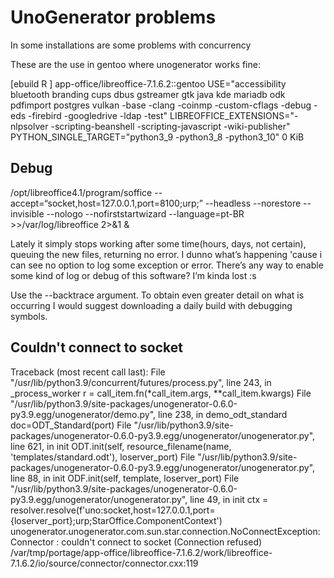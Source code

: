 # UnoGenerator problems

In some installations are some problems with concurrency

These are the use in gentoo where unogenerator works fine:

[ebuild   R    ] app-office/libreoffice-7.1.6.2::gentoo  USE="accessibility bluetooth branding cups dbus gstreamer gtk java kde mariadb odk pdfimport postgres vulkan -base -clang -coinmp -custom-cflags -debug -eds -firebird -googledrive -ldap -test" LIBREOFFICE_EXTENSIONS="-nlpsolver -scripting-beanshell -scripting-javascript -wiki-publisher" PYTHON_SINGLE_TARGET="python3_9 -python3_8 -python3_10" 0 KiB

## Debug
/opt/libreoffice4.1/program/soffice --accept=“socket,host=127.0.0.1,port=8100;urp;” --headless --norestore --invisible --nologo --nofirststartwizard --language=pt-BR >>/var/log/libreoffice 2>&1 &

Lately it simply stops working after some time(hours, days, not certain), queuing the new files, returning no error. I dunno what’s happening 'cause i can see no option to log some exception or error. There’s any way to enable some kind of log or debug of this software? I’m kinda lost :s

Use the --backtrace argument. To obtain even greater detail on what is occurring I would suggest downloading a daily build with debugging symbols.

## Couldn't connect to socket

Traceback (most recent call last):
File "/usr/lib/python3.9/concurrent/futures/process.py", line 243, in _process_worker
r = call_item.fn(*call_item.args, **call_item.kwargs)
File "/usr/lib/python3.9/site-packages/unogenerator-0.6.0-py3.9.egg/unogenerator/demo.py", line 238, in demo_odt_standard
doc=ODT_Standard(port)
File "/usr/lib/python3.9/site-packages/unogenerator-0.6.0-py3.9.egg/unogenerator/unogenerator.py", line 621, in init
ODT.init(self, resource_filename(name, 'templates/standard.odt'), loserver_port)
File "/usr/lib/python3.9/site-packages/unogenerator-0.6.0-py3.9.egg/unogenerator/unogenerator.py", line 88, in init
ODF.init(self, template, loserver_port)
File "/usr/lib/python3.9/site-packages/unogenerator-0.6.0-py3.9.egg/unogenerator/unogenerator.py", line 49, in init
ctx = resolver.resolve(f'uno:socket,host=127.0.0.1,port={loserver_port};urp;StarOffice.ComponentContext')
unogenerator.unogenerator.com.sun.star.connection.NoConnectException: Connector : couldn't connect to socket (Connection refused) /var/tmp/portage/app-office/libreoffice-7.1.6.2/work/libreoffice-7.1.6.2/io/source/connector/connector.cxx:119